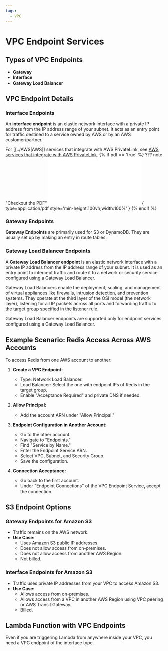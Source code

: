 ```yaml
---
tags:
  - VPC
---
```


# VPC Endpoint Services

## Types of VPC Endpoints
- **Gateway**
- **Interface**
- **Gateway Load Balancer**

## VPC Endpoint Details

### Interface Endpoints
An **interface endpoint** is an elastic network interface with a private IP address from the IP address range of your subnet. It acts as an entry point for traffic destined to a service owned by AWS or by an AWS customer/partner.

For [[../AWS|AWS]] services that integrate with AWS PrivateLink, see [AWS services that integrate with AWS PrivateLink](https://docs.aws.amazon.com/vpc/latest/privatelink/integrated-services-vpce.html).
{% if pdf == 'true' %}
??? note "Checkout the PDF"
      ![PDF](pdf/integrated-services-vpce.pdf){ type=application/pdf style='min-height:100vh;width:100%' }
 {% endif %}

### Gateway Endpoints
**Gateway Endpoints** are primarily used for S3 or DynamoDB. They are usually set up by making an entry in route tables.

### Gateway Load Balancer Endpoints
A **Gateway Load Balancer endpoint** is an elastic network interface with a private IP address from the IP address range of your subnet. It is used as an entry point to intercept traffic and route it to a network or security service configured using a Gateway Load Balancer.

Gateway Load Balancers enable the deployment, scaling, and management of virtual appliances like firewalls, intrusion detection, and prevention systems. They operate at the third layer of the OSI model (the network layer), listening for all IP packets across all ports and forwarding traffic to the target group specified in the listener rule.

Gateway Load Balancer endpoints are supported only for endpoint services configured using a Gateway Load Balancer.

## Example Scenario: Redis Access Across AWS Accounts

To access Redis from one AWS account to another:

1. **Create a VPC Endpoint:**
   - Type: Network Load Balancer.
   - Load Balancer: Select the one with endpoint IPs of Redis in the target group.
   - Enable "Acceptance Required" and private DNS if needed.

2. **Allow Principal:**
   - Add the account ARN under "Allow Principal."

3. **Endpoint Configuration in Another Account:**
   - Go to the other account.
   - Navigate to "Endpoints."
   - Find "Service by Name."
   - Enter the Endpoint Service ARN.
   - Select VPC, Subnet, and Security Group.
   - Save the configuration.

4. **Connection Acceptance:**
   - Go back to the first account.
   - Under "Endpoint Connections" of the VPC Endpoint Service, accept the connection.

## S3 Endpoint Options

### Gateway Endpoints for Amazon S3
- Traffic remains on the AWS network.
- **Use Case:**
  - Uses Amazon S3 public IP addresses.
  - Does not allow access from on-premises.
  - Does not allow access from another AWS Region.
  - Not billed.

### Interface Endpoints for Amazon S3
- Traffic uses private IP addresses from your VPC to access Amazon S3.
- **Use Case:**
  - Allows access from on-premises.
  - Allows access from a VPC in another AWS Region using VPC peering or AWS Transit Gateway.
  - Billed.

## Lambda Function with VPC Endpoints

Even if you are triggering Lambda from anywhere inside your VPC, you need a VPC endpoint of the interface type.

